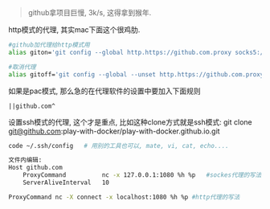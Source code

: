 > github拿项目巨慢, 3k/s, 这得拿到猴年.

http模式的代理, 其实mac下面这个很鸡肋. 

```sh
#github加代理给http模式用
alias giton='git config --global http.https://github.com.proxy socks5://127.0.0.1:1080'

#取消代理
alias gitoff='git config --global --unset http.https://github.com.proxy'
```



如果是pac模式, 那么急的在代理软件的设置中要加入下面规则

```
||github.com^
```



设置ssh模式的代理, 这个才是重点, 比如这种clone方式就是ssh模式: git clone git@github.com:play-with-docker/play-with-docker.github.io.git

```sh
code ~/.ssh/config   # 用别的工具也可以, mate, vi, cat, echo....

文件内编辑: 
Host github.com
    ProxyCommand          nc -x 127.0.0.1:1080 %h %p   #sockes代理的写法
    ServerAliveInterval   10

ProxyCommand nc -X connect -x localhost:1080 %h %p #http代理的写法 
```


